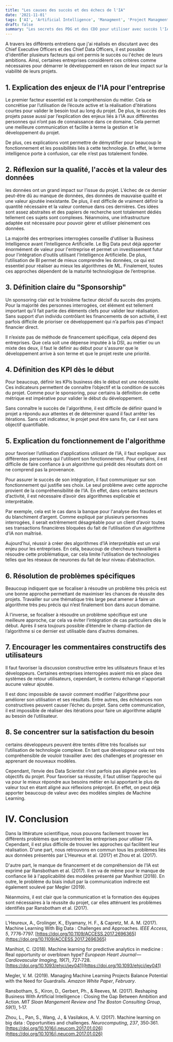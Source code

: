 ```yaml
---
title: "Les causes des succès et des échecs de l'IA"
date: '2021-11-01'
tags: ['AI', 'Artificial Intelligence', 'Managment', 'Project Managment']
draft: false
summary: "Les secrets des PDG et des CDO pour utiliser avec succès l'IA dans leur entreprise."
---
```


A travers les différents entretiens que j'ai réalisés en discutant avec des Chief Executive Officers et des Chief Data Officers, il est possible d'identifier plusieurs facteurs qui ont permis le succès ou l'échec de leurs ambitions. Ainsi, certaines entreprises considèrent ces critères comme nécessaires pour démarrer le développement en raison de leur impact sur la viabilité de leurs projets.

## 1\. Explication des enjeux de l'IA pour l'entreprise

Le premier facteur essentiel est la compréhension du métier. Cela se concrétise par l’utilisation de l’écoute active et la réalisation d’itérations courtes pour valider le besoin tout au long du projet. De plus, le succès des projets passe aussi par l’explication des enjeux liés à l’IA aux différentes personnes qui n’ont pas de connaissance dans ce domaine. Cela permet une meilleure communication et facilite à terme la gestion et le développement du projet.

De plus, ces explications vont permettre de démystifier pour beaucoup le fonctionnement et les possibilités liés à cette technologie. En effet, le terme intelligence porte à confusion, car elle n’est pas totalement fondée.

## 2\. Réflexion sur la qualité, l'accès et la valeur des données

les données ont un grand impact sur l’issue du projet. L’échec de ce dernier peut-être dû au manque de données, des données de mauvaise qualité et une valeur ajoutée inexistante. De plus, il est difficile de vraiment définir la quantité nécessaire et la valeur contenue dans ces dernières. Ces idées sont assez abstraites et des papiers de recherche sont totalement dédiés tellement ces sujets sont complexes. Néanmoins, une infrastructure adaptée est nécessaire pour pouvoir gérer et utiliser pleinement ces données.

La majorité des entreprises interrogées conseille d'utiliser la Business Intelligence avant l’Intelligence Artificielle. Le Big Data peut déjà apporter énormément de valeur pour l'entreprise et permet un investissement futur pour l'intégration d’outils utilisant l'Intelligence Artificielle. De plus, l’utilisation de BI permet de mieux comprendre les données, ce qui est essentiel pour réaliser au mieux les algorithmes de ML. Finalement, toutes ces approches dépendent de la maturité technologique de l’entreprise.

## 3\. Définition claire du "Sponsorship"

Un sponsoring clair est le troisième facteur décisif du succès des projets. Pour la majorité des personnes interrogées, cet élément est tellement important qu’il fait partie des éléments clefs pour valider leur réalisation. Sans support d’un individu contrôlant les financements de son activité, il est parfois difficile de prioriser ce développement qui n’a parfois pas d'impact financier direct.

Il n’existe pas de méthode de financement spécifique, cela dépend des entreprises. Que cela soit une dépense imputée à la DSI, au métier ou un mixte des deux, il faut le définir au début pour s'assurer que le développement arrive à son terme et que le projet reste une priorité.

## 4\. Définition des KPI dès le début

Pour beaucoup, définir les KPIs business dès le début est une nécessité. Ces indicateurs permettent de connaître l’objectif et la condition de succès du projet. Comme pour le sponsoring, pour certains la définition de cette métrique est impérative pour valider le début du développement.

Sans connaître le succès de l'algorithme, il est difficile de définir quand le projet a répondu aux attentes et de déterminer quand il faut arrêter les itérations. Sans cet indicateur, le projet peut être sans fin, car il est sans objectif quantifiable.

## 5\. Explication du fonctionnement de l'algorithme

pour favoriser l’utilisation d’applications utilisant de l’IA, il faut expliquer aux différentes personnes qui l'utilisent son fonctionnement. Pour certains, il est difficile de faire confiance à un algorithme qui prédit des résultats dont on ne comprend pas la provenance.

Pour assurer le succès de son intégration, il faut communiquer sur son fonctionnement qui justifie ses choix. Le seul problème avec cette approche provient de la compréhensibilité de l’IA. En effet, dans certains secteurs d’activité, il est nécessaire d’avoir des algorithmes explicable et interprétable.

Par exemple, cela est le cas dans la banque pour l'analyse des fraudes et du blanchiment d’argent. Comme expliqué par plusieurs personnes interrogées, il serait extrêmement désagréable pour un client d’avoir toutes ses transactions financières bloquées du fait de l’utilisation d’un algorithme d’IA non maîtrisé.

Aujourd'hui, réussir à créer des algorithmes d’IA interprétable est un vrai enjeu pour les entreprises. En cela, beaucoup de chercheurs travaillent à résoudre cette problématique, car cela limite l’utilisation de technologies telles que les réseaux de neurones du fait de leur niveau d’abstraction.

## 6\. Résolution de problèmes spécifiques

Beaucoup indiquent que se focaliser à résoudre un problème très précis est une bonne approche permettant de maximiser les chances de réussite des projets. Travailler sur une thématique très large peut amener à faire un algorithme très peu précis qui n’est finalement bon dans aucun domaine.

À l’inverse, se focaliser à résoudre un problème spécifique est une meilleure approche, car cela va éviter l’intégration de cas particuliers dès le début. Après il sera toujours possible d’étendre le champ d’action de l’algorithme si ce dernier est utilisable dans d’autres domaines.

## 7\. Encourager les commentaires constructifs des utilisateurs

Il faut favoriser la discussion constructive entre les utilisateurs finaux et les développeurs. Certaines entreprises interrogées avaient mis en place des systèmes de retour utilisateurs, cependant, le contenu échangé n'apportait aucune valeur ajoutée.

Il est donc impossible de savoir comment modifier l'algorithme pour améliorer son utilisation et ses résultats. Entre autres, des échéances non constructives peuvent causer l’échec du projet. Sans cette communication, il est impossible de réaliser des itérations pour faire un algorithme adapté au besoin de l’utilisateur.

## 8\. Se concentrer sur la satisfaction du besoin

certains développeurs peuvent être tentés d’être très focalisés sur l’utilisation de technologie complexe. En tant que développeur cela est très compréhensible de vouloir travailler avec des challenges et progresser en apprenant de nouveaux modèles.

Cependant, l’envie des Data Scientist n’est parfois pas alignée avec les objectifs du projet. Pour favoriser sa réussite, il faut utiliser l’approche qui va pour le mieux répondre aux besoins métier en lui apportant le plus de valeur tout en étant aligné aux réflexions préprojet. En effet, on peut déjà apporter beaucoup de valeur avec des modèles simples de Machine Learning.

# IV. Conclusion

Dans la littérature scientifique, nous pouvons facilement trouver les différents problèmes que rencontrent les entreprises pour utiliser l'IA. Cependant, il est plus difficile de trouver les approches qui facilitent leur réalisation. D'une part, nous retrouvons en commun tous les problèmes liés aux données présentés par L'Heureux et al. (2017) et Zhou et al. (2017).

D'autre part, le manque de financement et de compréhension de l'IA est exprimé par Ransbotham et al. (2017). Il en va de même pour le manque de confiance lié à l'applicabilité des modèles présenté par Manlhiot (2018). En outre, le problème du biais induit par la communication indirecte est également soulevé par Megler (2019).

Néanmoins, il est clair que la communication et la formation des équipes sont nécessaires à la réussite du projet, car elles atténuent les problèmes identifiés par Ransbotham et al. (2017).

---

L’Heureux, A., Grolinger, K., Elyamany, H. F., & Capretz, M. A. M. (2017). Machine Learning With Big Data : Challenges and Approaches. _IEEE Access_, _5_, 7776‑7797. [https://doi.org/10.1109/ACCESS.2017.2696365](https://doi.org/10.1109/ACCESS.2017.2696365)

Manlhiot, C. (2018). Machine learning for predictive analytics in medicine : Real opportunity or overblown hype? _European Heart Journal — Cardiovascular Imaging_, _19_(7), 727‑728. [https://doi.org/10.1093/ehjci/jey041](https://doi.org/10.1093/ehjci/jey041)

Megler, V. M. (2019). Managing Machine Learning Projects Balance Potential with the Need for Guardrails. _Amazon White Paper_, _February_.

Ransbotham, S., Kiron, D., Gerbert, Ph., & Reeves, M. (2017). Reshaping Business With Artificial Intelligence : Closing the Gap Between Ambition and Action. _MIT Sloan Mangement Review and The Boston Consulting Group_, _59_(1), 1‑17.

Zhou, L., Pan, S., Wang, J., & Vasilakos, A. V. (2017). Machine learning on big data : Opportunities and challenges. _Neurocomputing_, _237_, 350‑361. [https://doi.org/10.1016/j.neucom.2017.01.026](https://doi.org/10.1016/j.neucom.2017.01.026)
